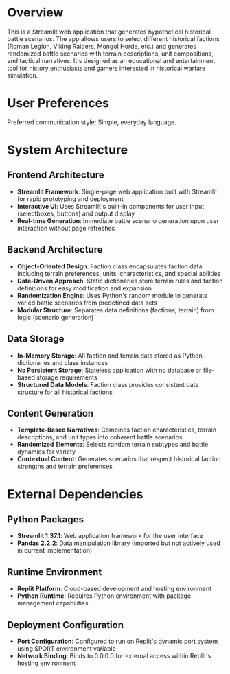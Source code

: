 # Overview

This is a Streamlit web application that generates hypothetical historical battle scenarios. The app allows users to select different historical factions (Roman Legion, Viking Raiders, Mongol Horde, etc.) and generates randomized battle scenarios with terrain descriptions, unit compositions, and tactical narratives. It's designed as an educational and entertainment tool for history enthusiasts and gamers interested in historical warfare simulation.

# User Preferences

Preferred communication style: Simple, everyday language.

# System Architecture

## Frontend Architecture
- **Streamlit Framework**: Single-page web application built with Streamlit for rapid prototyping and deployment
- **Interactive UI**: Uses Streamlit's built-in components for user input (selectboxes, buttons) and output display
- **Real-time Generation**: Immediate battle scenario generation upon user interaction without page refreshes

## Backend Architecture
- **Object-Oriented Design**: Faction class encapsulates faction data including terrain preferences, units, characteristics, and special abilities
- **Data-Driven Approach**: Static dictionaries store terrain rules and faction definitions for easy modification and expansion
- **Randomization Engine**: Uses Python's random module to generate varied battle scenarios from predefined data sets
- **Modular Structure**: Separates data definitions (factions, terrain) from logic (scenario generation)

## Data Storage
- **In-Memory Storage**: All faction and terrain data stored as Python dictionaries and class instances
- **No Persistent Storage**: Stateless application with no database or file-based storage requirements
- **Structured Data Models**: Faction class provides consistent data structure for all historical factions

## Content Generation
- **Template-Based Narratives**: Combines faction characteristics, terrain descriptions, and unit types into coherent battle scenarios
- **Randomized Elements**: Selects random terrain subtypes and battle dynamics for variety
- **Contextual Content**: Generates scenarios that respect historical faction strengths and terrain preferences

# External Dependencies

## Python Packages
- **Streamlit 1.37.1**: Web application framework for the user interface
- **Pandas 2.2.2**: Data manipulation library (imported but not actively used in current implementation)

## Runtime Environment
- **Replit Platform**: Cloud-based development and hosting environment
- **Python Runtime**: Requires Python environment with package management capabilities

## Deployment Configuration
- **Port Configuration**: Configured to run on Replit's dynamic port system using $PORT environment variable
- **Network Binding**: Binds to 0.0.0.0 for external access within Replit's hosting environment